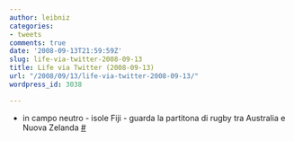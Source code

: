 ```yaml
---
author: leibniz
categories:
- tweets
comments: true
date: '2008-09-13T21:59:59Z'
slug: life-via-twitter-2008-09-13
title: Life via Twitter (2008-09-13)
url: "/2008/09/13/life-via-twitter-2008-09-13/"
wordpress_id: 3038

---
```

* in campo neutro - isole Fiji - guarda la partitona di rugby tra Australia e Nuova Zelanda [#](https://twitter.com/leibniz/statuses/919962614)


